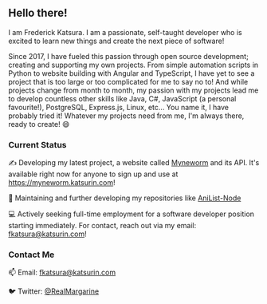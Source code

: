 ## Hello there!

I am Frederick Katsura. I am a passionate, self-taught developer who is excited to learn new things and create the next piece of software!

Since 2017, I have fueled this passion through open source development; creating and supporting my own projects. From simple automation scripts in Python to website building with Angular and TypeScript, I have yet to see a project that is too large or too complicated for me to say no to! And while projects change from month to month, my passion with my projects lead me to develop countless other skills like Java, C#, JavaScript (a personal favourite!), PostgreSQL, Express.js, Linux, etc... You name it, I have probably tried it! Whatever my projects need from me, I'm always there, ready to create! 😄

### Current Status

✍️ Developing my latest project, a website called [Myneworm](https://github.com/Butterstroke/Myneworm) and its API. It's available right now for anyone to sign up and use at https://myneworm.katsurin.com!

🔨 Maintaining and further developing my repositories like [AniList-Node](https://github.com/Butterstroke/AniList-Node)

💻 Actively seeking full-time employment for a software developer position starting immediately. For contact, reach out via my email: <a href="mailto:fkatsura@katsurin.com">fkatsura@katsurin.com</a>!

### Contact Me
📫 Email: <a href="mailto:fkatsura@katsurin.com">fkatsura@katsurin.com</a>

🐦 Twitter: <a href="https://twitter.com/RealMargarine">@RealMargarine</a>
